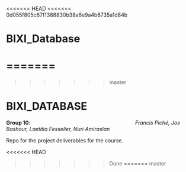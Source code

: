 <<<<<<< HEAD
<<<<<<< 0d055f805c67f1388830b38a6e9a4b8735a1d84b
# BIXI_Database
=======
=======
>>>>>>> master
# BIXI_DATABASE 


**Group 10**:&nbsp;&nbsp;&nbsp;&nbsp;&nbsp;&nbsp;&nbsp;&nbsp;&nbsp;&nbsp;&nbsp; &nbsp;&nbsp;&nbsp;&nbsp;&nbsp;&nbsp;&nbsp;&nbsp;&nbsp;&nbsp;&nbsp;&nbsp;&nbsp;&nbsp;&nbsp;&nbsp;&nbsp;&nbsp;&nbsp;&nbsp;&nbsp;&nbsp;&nbsp;&nbsp;&nbsp;&nbsp;&nbsp;&nbsp;&nbsp;&nbsp;&nbsp;&nbsp;&nbsp;&nbsp;&nbsp;&nbsp;&nbsp;&nbsp;&nbsp;&nbsp;&nbsp;&nbsp;&nbsp;&nbsp;&nbsp;&nbsp;&nbsp;&nbsp;&nbsp;&nbsp;&nbsp;&nbsp;&nbsp;&nbsp;&nbsp;&nbsp;&nbsp;&nbsp;&nbsp;&nbsp;*Francis Piché, Joe Bashour, Laetitia Fesselier, Nuri Amiraslan*





Repo for the project deliverables for the course.





  

  

<<<<<<< HEAD
>>>>>>> Done
=======
>>>>>>> master
